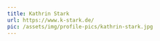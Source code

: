 ```yaml
---
title: Kathrin Stark
url: https://www.k-stark.de/
pic: /assets/img/profile-pics/kathrin-stark.jpg
---
```


